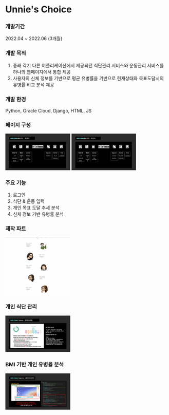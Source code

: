 # Unnie's Choice
### 개발기간
2022.04 ~ 2022.06 (3개월)

### 개발 목적
1. 종래 각기 다른 어플리케이션에서 제공되던 식단관리 서비스와 운동관리 서비스를 하나의 웹페이지에서 통합 제공
2. 사용자의 신체 정보를 기반으로 평균 유병률을 기반으로 현재상태와 목표도달시의 유병률 비교 분석 제공

### 개발 환경
Python, Oracle Cloud, Django, HTML, JS

### 페이지 구성
<img src="./page_ex/structure1.jpg" width="40%" height="30%" alt="page structure"></img>
<img src="./page_ex/structure2.jpg" width="40%" height="30%" alt="page structure"></img>

### 주요 기능
1. 로그인
2. 식단 & 운동 입력
3. 개인 목표 도달 추세 분석
4. 신체 정보 기반 유병률 분석

### 제작 파트
<img src="./page_ex/parts.png" width="40%" height="30%" alt="page structure"></img>

### 개인 식단 관리
<img src="./page_ex/personal_meal.jpg" width="40%" height="30%" alt="page structure"></img>

### BMI 기반 개인 유병율 분석
<img src="./page_ex/personal_bmi.jpg" width="40%" height="30%" alt="page structure"></img>